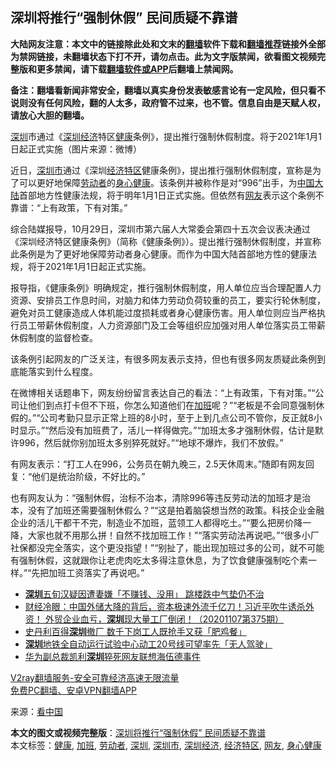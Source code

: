  <h2>深圳将推行“强制休假” 民间质疑不靠谱</h2> <p class="notice"><b>大陆网友注意：本文中的链接除此处和文末的<a href="https://github.com/bannedbook/fanqiang" >翻墙</a>软件下载和<a href="https://github.com/killgcd/justmysocks/blob/master/README.md">翻墙推荐</a>链接外全部为禁网链接，未翻墙状态下打不开，请勿点击。此为文字版禁闻，欲看图文视频完整版和更多禁闻，请下载<a href="https://github.com/bannedbook/fanqiang">翻墙软件或APP</a>后翻墙上禁闻网。</p><p>备注：翻墙看新闻非常安全，翻墙以真实身份发表敏感言论有一定风险，但只看不说则没有任何风险，翻的人太多，政府管不过来，也不管。信息自由是天赋人权，请放心大胆的翻墙。</b></p>  <div class="entry"> <p id="conimg"></p> <p><a href="https://www.bannedbook.org/bnews/tag/%e6%b7%b1%e5%9c%b3/" class="st_tag internal_tag" rel="tag" title="标签 深圳 下的日志">深圳</a>市通过《<a href="https://www.bannedbook.org/bnews/tag/%E6%B7%B1%E5%9C%B3%E7%BB%8F%E6%B5%8E/" class="st_tag internal_tag" rel="tag" title="标签 深圳经济 下的日志">深圳经济</a>特区<a href="https://www.bannedbook.org/bnews/tag/%e5%81%a5%e5%ba%b7/" class="st_tag internal_tag" rel="tag" title="标签 健康 下的日志">健康</a>条例》，提出推行强制休假制度。将于2021年1月1日起正式实施（图片来源：微博）</p> <p>近日，<a href="https://www.bannedbook.org/bnews/tag/%E6%B7%B1%E5%9C%B3%E5%B8%82/" class="st_tag internal_tag" rel="tag" title="标签 深圳市 下的日志">深圳市</a>通过《深圳<a href="https://www.bannedbook.org/bnews/tag/%E7%BB%8F%E6%B5%8E%E7%89%B9%E5%8C%BA/" class="st_tag internal_tag" rel="tag" title="标签 经济特区 下的日志">经济特区</a>健康条例》，提出推行强制休假制度，宣称是为了可以更好地保障<a href="https://www.bannedbook.org/bnews/tag/%e5%8a%b3%e5%8a%a8%e8%80%85/" class="st_tag internal_tag" rel="tag" title="标签 劳动者 下的日志">劳动者</a>的<a href="https://www.bannedbook.org/bnews/tag/%E8%BA%AB%E5%BF%83%E5%81%A5%E5%BA%B7/" class="st_tag internal_tag" rel="tag" title="标签 身心健康 下的日志">身心健康</a>。该条例并被称作是对“996”出手，为<span class='wp_keywordlink_affiliate'><a href="https://www.bannedbook.org/" title="中国" target="_blank">中国</a></span><span class='wp_keywordlink_affiliate'><a href="https://www.bannedbook.org/" title="大陆" target="_blank">大陆</a></span>首部地方性健康法规，将于明年1月1日正式实施。但依然有<a href="https://www.bannedbook.org/bnews/tag/%e7%bd%91%e5%8f%8b/" class="st_tag internal_tag" rel="tag" title="标签 网友 下的日志">网友</a>表示这个条例不靠谱：“上有政策，下有对策。”</p>  <p>综合陆媒报导，10月29日，深圳市第六届人大常委会第四十五次会议表决通过《深圳经济特区健康条例》（简称《健康条例》）。提出推行强制休假制度，并宣称此条例是为了更好地保障劳动者身心健康。而作为中国大陆首部地方性的健康法规，将于2021年1月1日起正式实施。</p> <p>报导指，《健康条例》明确规定，推行强制休假制度，用人单位应当合理配置人力资源、安排员工作息时间，对脑力和体力劳动负荷较重的员工，要实行轮休制度，避免对员工健康造成人体机能过度损耗或者身心健康伤害。用人单位则应当严格执行员工带薪休假制度，人力资源部门及工会等组织应加强对用人单位落实员工带薪休假制度的监督检查。</p> <p>该条例引起网友的广泛关注，有很多网友表示支持，但也有很多网友质疑此条例到底能落实到什么程度。</p>  <p>在微博相关话题串下，网友纷纷留言表达自己的看法：“上有政策，下有对策。”“公司让他们到点打卡但不下班，你怎么知道他们在<a href="https://www.bannedbook.org/bnews/tag/%E5%8A%A0%E7%8F%AD/" class="st_tag internal_tag" rel="tag" title="标签 加班 下的日志">加班</a>呢？”“老板是不会同意强制休假的。”“公司考勤只显示正常上班的8小时，至于上到几点公司不管你，反正就8小时显示。”“然后没有加班费了，活儿一样得做完。”“加班太多才强制休假，估计是默许996，然后就你别加班太多别猝死就好。”“地球不爆炸，我们不放假。”</p> <p>有网友表示：“打工人在996，公务员在朝九晚三，2.5天休周末。”随即有网友回复：“他们是统治阶级，不好比的。”</p> <p>也有网友认为：“强制休假，治标不治本，清除996等违反劳动法的加班才是治本，没有了加班还需要强制休假么？”“这是拍着脑袋想当然的政策。科技企业金融企业的活儿干都干不完，制造业不加班，蓝领工人都得吃土。”“要么把房价降一降，大家也就不用那么拼！自然不找加班工作！”“落实劳动法再说吧。”“很多小厂社保都没完全落实，这个更没指望！”“别扯了，能出现加班过多的公司，就不可能有强制休假，这就跟你让老虎肉吃太多得注意休息，为了饮食健康强制吃个素一样。”“先把加班工资落实了再说吧。”</p>  <ul class='op-related-articles' title='相关阅读'> <li><a href='https://www.bannedbook.org/bnews/baitai/20201108/1427969.html' target='_blank'><b>深圳</b>五旬汉疑因遭妻嫌「不赚钱、没用」 跳楼跌中气垫仍不治</a></li> <li><a href='https://www.bannedbook.org/bnews/bannedvideo/20201107/1427358.html' target='_blank'>财经冷眼：中国外储大降的背后，资本极速外流千亿刀！习近平吹牛诱杀外资！ 外贸企业血亏，<b>深圳</b>现大量工厂倒闭！（20201107第375期）</a></li> <li><a href='https://www.bannedbook.org/bnews/headline/20201107/1427079.html' target='_blank'>史丹利百得<b>深圳</b>撤厂 数千下岗工人既抢手又获「肥鸡餐」</a></li> <li><a href='https://www.bannedbook.org/bnews/baitai/20201105/1426404.html' target='_blank'><b>深圳</b>地铁全自动运行试验中心动工20号线可望率先「无人驾驶」</a></li> <li><a href='https://www.bannedbook.org/bnews/baitai/20201104/1425808.html' target='_blank'>华为副总裁凯利<b>深圳</b>猝死网友联想海伍德事件</a></li> </ul> <p class="texttj"> <a href="https://www.bannedbook.org/forum23/topic22702.html" target="_blank">V2ray翻墙服务-安全可靠经济高速无限流量</a><br/> <a href="https://github.com/bannedbook/fanqiang/wiki/%E7%A6%81%E9%97%BB%E7%BD%91%E5%AE%89%E5%8D%93%E7%BF%BB%E5%A2%99%E6%96%B0%E9%97%BBAPP" target="_blank">免费PC翻墙、安卓VPN翻墙APP</a></p><p> 来源：<span class='wp_keywordlink_affiliate'><a href="https://www.secretchina.com/" title="看中国" target="_blank">看中国</a></span> </p><a name='sharetosocial'></a>       <div><b>本文的图文或视频完整版</b>：<a href='https://www.bannedbook.org/bnews/cbnews/20201111/1429417.html'>深圳将推行“强制休假” 民间质疑不靠谱</a></div>  </div><!--END ENTRY--> <div class="postfooter"> <div>本文标签：<a href="https://www.bannedbook.org/bnews/tag/%e5%81%a5%e5%ba%b7/" rel="tag">健康</a>, <a href="https://www.bannedbook.org/bnews/tag/%E5%8A%A0%E7%8F%AD/" rel="tag">加班</a>, <a href="https://www.bannedbook.org/bnews/tag/%e5%8a%b3%e5%8a%a8%e8%80%85/" rel="tag">劳动者</a>, <a href="https://www.bannedbook.org/bnews/tag/%e6%b7%b1%e5%9c%b3/" rel="tag">深圳</a>, <a href="https://www.bannedbook.org/bnews/tag/%E6%B7%B1%E5%9C%B3%E5%B8%82/" rel="tag">深圳市</a>, <a href="https://www.bannedbook.org/bnews/tag/%E6%B7%B1%E5%9C%B3%E7%BB%8F%E6%B5%8E/" rel="tag">深圳经济</a>, <a href="https://www.bannedbook.org/bnews/tag/%E7%BB%8F%E6%B5%8E%E7%89%B9%E5%8C%BA/" rel="tag">经济特区</a>, <a href="https://www.bannedbook.org/bnews/tag/%e7%bd%91%e5%8f%8b/" rel="tag">网友</a>, <a href="https://www.bannedbook.org/bnews/tag/%E8%BA%AB%E5%BF%83%E5%81%A5%E5%BA%B7/" rel="tag">身心健康</a></div>  </div><!--END POSTFOOTER--> 